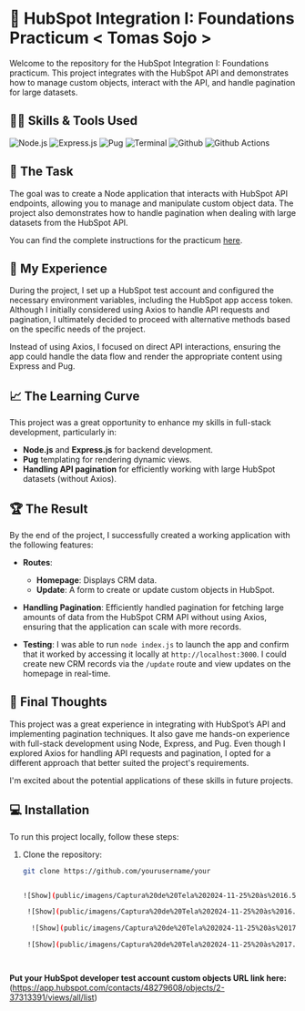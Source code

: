 # 🚀 HubSpot Integration I: Foundations Practicum < Tomas Sojo >

Welcome to the repository for the HubSpot Integration I: Foundations practicum. This project integrates with the HubSpot API and demonstrates how to manage custom objects, interact with the API, and handle pagination for large datasets.

## 👨‍💻 Skills & Tools Used

![Node.js](https://img.shields.io/badge/Node%20js-339933?style=for-the-badge&logo=nodedotjs&logoColor=white)
![Express.js](https://img.shields.io/badge/Express%20js-000000?style=for-the-badge&logo=express&logoColor=white)
![Pug](https://img.shields.io/badge/Pug-E3C29B?style=for-the-badge&logo=pug&logoColor=black)
![Terminal](https://img.shields.io/badge/windows%20terminal-4D4D4D?style=for-the-badge&logo=windows%20terminal&logoColor=white)
![Github](https://img.shields.io/badge/GitHub-100000?style=for-the-badge&logo=github&logoColor=white)
![Github Actions](https://img.shields.io/badge/Github%20Actions-282a2e?style=for-the-badge&logo=githubactions&logoColor=367cfe)

## 🎯 The Task

The goal was to create a Node application that interacts with HubSpot API endpoints, allowing you to manage and manipulate custom object data. The project also demonstrates how to handle pagination when dealing with large datasets from the HubSpot API.

You can find the complete instructions for the practicum [here](https://academy.hubspot.com/courses/integrating-with-hubspot-foundations).

## 📝 My Experience

During the project, I set up a HubSpot test account and configured the necessary environment variables, including the HubSpot app access token. Although I initially considered using Axios to handle API requests and pagination, I ultimately decided to proceed with alternative methods based on the specific needs of the project.

Instead of using Axios, I focused on direct API interactions, ensuring the app could handle the data flow and render the appropriate content using Express and Pug.

## 📈 The Learning Curve

This project was a great opportunity to enhance my skills in full-stack development, particularly in:

- **Node.js** and **Express.js** for backend development.
- **Pug** templating for rendering dynamic views.
- **Handling API pagination** for efficiently working with large HubSpot datasets (without Axios).

## 🏆 The Result

By the end of the project, I successfully created a working application with the following features:

- **Routes**: 
  - **Homepage**: Displays CRM data.
  - **Update**: A form to create or update custom objects in HubSpot.

- **Handling Pagination**: Efficiently handled pagination for fetching large amounts of data from the HubSpot CRM API without using Axios, ensuring that the application can scale with more records.

- **Testing**: I was able to run `node index.js` to launch the app and confirm that it worked by accessing it locally at `http://localhost:3000`. I could create new CRM records via the `/update` route and view updates on the homepage in real-time.

## 💭 Final Thoughts

This project was a great experience in integrating with HubSpot’s API and implementing pagination techniques. It also gave me hands-on experience with full-stack development using Node, Express, and Pug. Even though I explored Axios for handling API requests and pagination, I opted for a different approach that better suited the project's requirements. 

I'm excited about the potential applications of these skills in future projects.

## 💻 Installation

To run this project locally, follow these steps:

1. Clone the repository:

   ```bash
   git clone https://github.com/yourusername/your


   ![Show](public/imagens/Captura%20de%20Tela%202024-11-25%20às%2016.57.30.png)

    ![Show](public/imagens/Captura%20de%20Tela%202024-11-25%20às%2016.57.36.png)

     ![Show](public/imagens/Captura%20de%20Tela%202024-11-25%20às%2017.10.08.png)

    ![Show](public/imagens/Captura%20de%20Tela%202024-11-25%20às%2017.23.06.png)




**Put your HubSpot developer test account custom objects URL link here:** (https://app.hubspot.com/contacts/48279608/objects/2-37313391/views/all/list)


